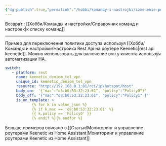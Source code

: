 ```yaml
---
{"dg-publish":true,"permalink":"/hobbi/komandy-i-nastrojki/izmenenie-politiki-dostupa-klienta-cherez-rest-api-keenetic-v-home-assistant/"}
---
```


Возврат:: [[Хобби/Команды и настройки/Справочник команд и настроек\|к списку команд]]

---
Пример для переключения политики доступа используя [[Хобби/Команды и настройки/Настройка Rest Api на роутере Keenetic\|rest api keenetic]]. Можно использовать для включение впн у клиента используя автоматизации HA.

```yaml
switch:
   - platform: rest
     name: keenetic_deniom_tel_vpn
     unique_id: keenetic_deniom_tel_vpn
     resource: "http://192.168.0.1:81/rci/ip/hotspot/host"
     body_on:  '{"mac":"d8:b0:53:32:23:61", "policy":"Policy0"}'
     body_off: '{"mac":"d8:b0:53:32:23:61", "policy":"Policy1" }'
     is_on_template: >
            {% for k in value_json %}
            {% if k.mac == 'd8:b0:53:32:23:61' %}
            {{ k.policy == 'Policy0' }}
            {% endif %}{% endfor %}
```

Больше примеров описано в [[Статьи/Мониторинг и управление роутерами Keenetic из Home Assistant\|Мониторинг и управление роутерами Keenetic из Home Assistant]]